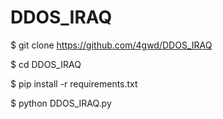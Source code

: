 # DDOS_IRAQ

$ git clone https://github.com/4gwd/DDOS_IRAQ

$ cd DDOS_IRAQ

$ pip install -r requirements.txt

$ python DDOS_IRAQ.py

